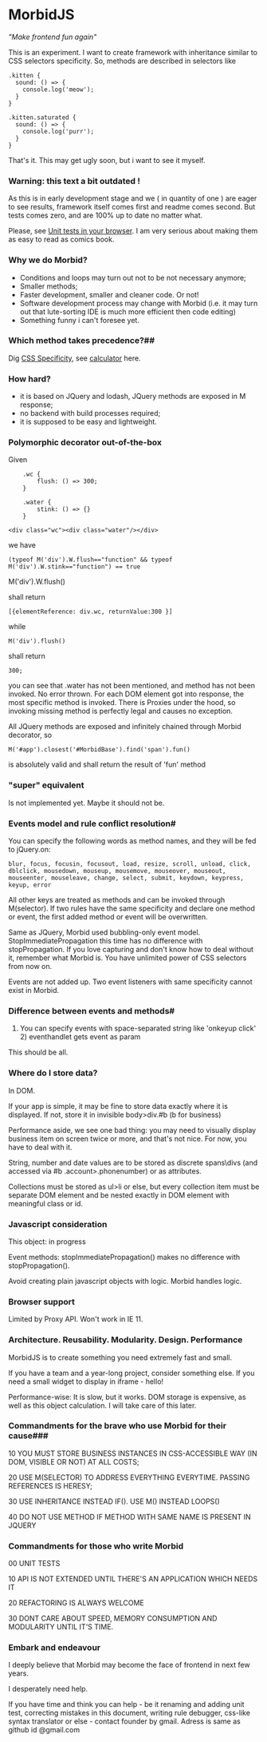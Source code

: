 # MorbidJS
*"Make frontend fun again"*

This is an experiment. I want to create framework with inheritance similar to CSS selectors specificity. So, methods are described in selectors like 

    .kitten {
      sound: () => {
        console.log('meow');
      }
    }

    .kitten.saturated {
      sound: () => {
        console.log('purr');
      }
    }

That's it. This may get ugly soon, but i want to see it myself.


### Warning: this text a bit outdated ! #
As this is in early development stage and we ( in quantity of one ) are eager to see results, framework itself comes first and readme comes second. But tests comes zero, and are 100% up to date no matter what.

Please, see [Unit tests in your browser](https://cdn.rawgit.com/tipenko/MorbidJS/master/mocha-public.html). I am very serious about making them as easy to read as comics book.

### Why we do Morbid? #
- Conditions and loops may turn out not to be not necessary anymore;
- Smaller methods;
- Faster development, smaller and cleaner code. Or not!
- Software development process may change with Morbid (i.e. it may turn out that lute-sorting IDE is much more efficient then code editing) 
- Something funny i can't foresee yet.

### Which method takes precedence?##
Dig [CSS Specificity](https://developer.mozilla.org/en/docs/Web/CSS/Specificity), see [calculator](https://specificity.keegan.st/) here.

### How hard? #
- it is based on JQuery and lodash, JQuery methods are exposed in M response;
- no backend with build processes required;
- it is supposed to be easy and lightweight.

### Polymorphic decorator out-of-the-box #
Given

        .wc {
            flush: () => 300;
        }
        
        .water {
            stink: () => {}
        }

    <div class="wc"><div class="water"/></div>

we have 

    (typeof M('div').W.flush=="function" && typeof M('div').W.stink=="function") == true

 M('div').W.flush()

shall return

    [{elementReference: div.wc, returnValue:300 }]

while 

    M('div').flush()

shall return 
        
    300;

you can see that .water has not been mentioned, and method has not been invoked. No error thrown. 
For each DOM element got into response, the most specific method is invoked.
There is Proxies under the hood, so invoking missing method is perfectly legal and causes no exception.

All JQuery methods are exposed and infinitely chained through Morbid decorator, so 
    
    M('#app').closest('#MorbidBase').find('span').fun()

is absolutely valid and shall return the result of 'fun' method
 
### "super" equivalent #
Is not implemented yet. Maybe it should not be.

### Events model and rule conflict resolution#
You can specify the following words as method names, and they will be fed to jQuery.on:

    blur, focus, focusin, focusout, load, resize, scroll, unload, click, dblclick, mousedown, mouseup, mousemove, mouseover, mouseout, mouseenter, mouseleave, change, select, submit, keydown, keypress, keyup, error

All other keys are treated as methods and can be invoked through M(selector).
If two rules have the same specificity and declare one method or event, the first added method or event will be overwritten.

Same as JQuery, Morbid used bubbling-only event model. StopImmediatePropagation this time has no difference with stopPropagation.
If you love capturing and don't know how to deal without it, remember what Morbid is. You have unlimited power of CSS selectors from now on. 

Events are not added up. Two event listeners with same specificity cannot exist in Morbid.

### Difference between events and methods#
1) You can specify events with space-separated string like 'onkeyup click' 2) eventhandlet gets event as param 

This should be all.

### Where do I store data? #
In DOM.

If your app is simple, it may be fine to store data exactly where it is displayed. If not, store it in invisible body>div.#b (b for business)

Performance aside, we see one bad thing: you may need to visually display business item on screen twice or more, and that's not nice. For now, you have to deal with it.


String, number and date values are to be stored as discrete spans\divs (and accessed via #b .account>.phonenumber) or as attributes.


Collections must be stored as ul>li or else, but every collection item must be separate DOM element and be nested exactly in DOM element with meaningful class or id.

### Javascript consideration #
This object: in progress

Event methods: stopImmediatePropagation() makes no difference with stopPropagation().

Avoid creating plain javascript objects with logic. Morbid handles logic.


### Browser support #
Limited by Proxy API. Won't work in IE 11.



### Architecture. Reusability. Modularity. Design. Performance ###
MorbidJS is to create something you need extremely fast and small. 

If you have a team and a year-long project, consider something else. If you need a small widget to display in iframe - hello!

Performance-wise: It is slow, but it works. DOM storage is expensive, as well as this object calculation. I will take care of this later.

### Commandments for the brave who use Morbid for their cause###
10 YOU MUST STORE BUSINESS INSTANCES IN CSS-ACCESSIBLE WAY (IN DOM, VISIBLE OR NOT) AT ALL COSTS;

20 USE M(SELECTOR) TO ADDRESS EVERYTHING EVERYTIME. PASSING REFERENCES IS HERESY;

30 USE INHERITANCE INSTEAD IF(). USE M() INSTEAD LOOPS() 

40 DO NOT USE METHOD IF METHOD WITH SAME NAME IS PRESENT IN JQUERY


### Commandments for those who write Morbid ###
00 UNIT TESTS

10 API IS NOT EXTENDED UNTIL THERE'S AN APPLICATION WHICH NEEDS IT

20 REFACTORING IS ALWAYS WELCOME

30 DONT CARE ABOUT SPEED, MEMORY CONSUMPTION AND MODULARITY UNTIL IT'S TIME.

### Embark and endeavour ###

I deeply believe that Morbid may become the face of frontend in next few years.

I desperately need help.

If you have time and think you can help - be it renaming and adding unit test, correcting mistakes in this document, writing rule debugger, css-like syntax translator or else - 
contact founder by gmail. Adress is same as github id @gmail.com
